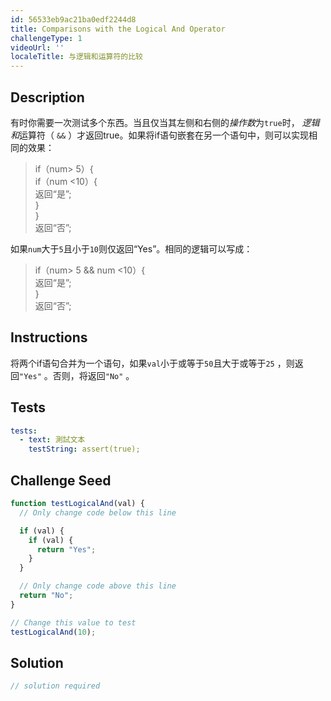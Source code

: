 ```yaml
---
id: 56533eb9ac21ba0edf2244d8
title: Comparisons with the Logical And Operator
challengeType: 1
videoUrl: ''
localeTitle: 与逻辑和运算符的比较
---
```


## Description
<section id="description">有时你需要一次测试多个东西。当且仅当其左侧和右侧的<dfn>操作数</dfn>为<code>true</code>时， <dfn>逻辑和</dfn>运算符（ <code>&amp;&amp;</code> ）才返回true。如果将if语句嵌套在另一个语句中，则可以实现相同的效果： <blockquote> if（num&gt; 5）{ <br> if（num &lt;10）{ <br>返回“是”; <br> } <br> } <br>返回“否”; </blockquote>如果<code>num</code>大于<code>5</code>且小于<code>10</code>则仅返回“Yes”。相同的逻辑可以写成： <blockquote> if（num&gt; 5 &amp;&amp; num &lt;10）{ <br>返回“是”; <br> } <br>返回“否”; </blockquote></section>

## Instructions
<section id="instructions">将两个if语句合并为一个语句，如果<code>val</code>小于或等于<code>50</code>且大于或等于<code>25</code> ，则返回<code>&quot;Yes&quot;</code> 。否则，将返回<code>&quot;No&quot;</code> 。 </section>

## Tests
<section id='tests'>

```yml
tests:
  - text: 測試文本
    testString: assert(true);

```

</section>

## Challenge Seed
<section id='challengeSeed'>

<div id='js-seed'>

```js
function testLogicalAnd(val) {
  // Only change code below this line

  if (val) {
    if (val) {
      return "Yes";
    }
  }

  // Only change code above this line
  return "No";
}

// Change this value to test
testLogicalAnd(10);

```

</div>



</section>

## Solution
<section id='solution'>

```js
// solution required
```
</section>
